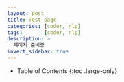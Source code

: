 ```yaml
---
layout: post
title: Test page
categories: [coder, nlp]
tags:       [coder, nlp]
description: >
  페이지 준비중
invert_sidebar: true
---
```

- Table of Contents
{:toc .large-only}